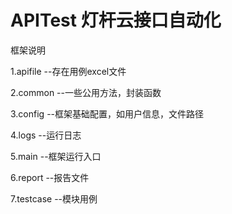 # APITest 灯杆云接口自动化

框架说明

  1.apifile  --存在用例excel文件
  
  
  2.common   --一些公用方法，封装函数
  
  
  3.config   --框架基础配置，如用户信息，文件路径
  
  
  4.logs     --运行日志
  
  
  5.main     --框架运行入口
  
  
  6.report   --报告文件
  
  
  7.testcase --模块用例
  
  
